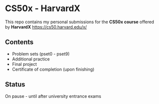 # CS50x - HarvardX

This repo contains my personal submissions for the **CS50x course** offered by **HarvardX**
https://cs50.harvard.edu/x/

## Contents
- Problem sets (pset0 - pset9)
- Additional practice
- Final project
- Certificate of completion (upon finishing)

## Status
On pause - until after university entrance exams